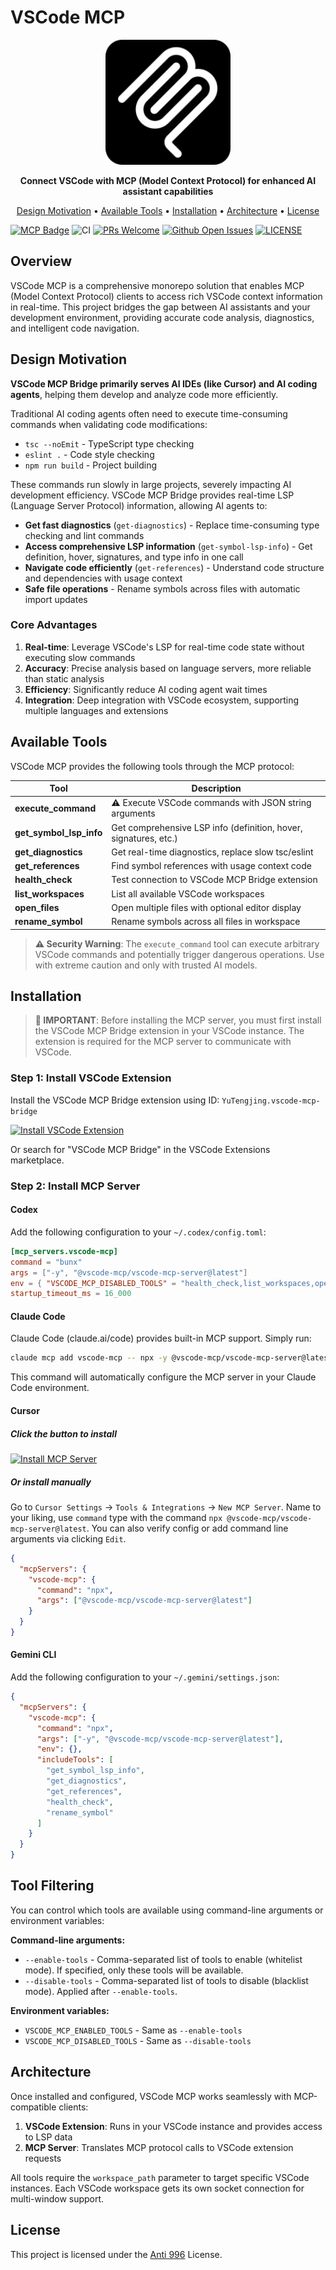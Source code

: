 # VSCode MCP

<p align="center">
  <img src="packages/vscode-mcp-bridge/assets/logo.png" alt="VSCode MCP" width="200"/>
</p>

<p align="center">
  <strong>Connect VSCode with MCP (Model Context Protocol) for enhanced AI assistant capabilities</strong>
</p>

<p align="center">
  <a href="#design-motivation">Design Motivation</a> •
  <a href="#available-tools">Available Tools</a> •
  <a href="#installation">Installation</a> •
  <a href="#architecture">Architecture</a> •
  <a href="#license">License</a>
</p>

[![MCP Badge](https://lobehub.com/badge/mcp/tjx666-vscode-mcp)](https://lobehub.com/mcp/tjx666-vscode-mcp) ![CI](https://github.com/tjx666/vscode-mcp/actions/workflows/vscode-extension-ci.yml/badge.svg) [![PRs Welcome](https://img.shields.io/badge/PRs-welcome-brightgreen.svg?style=flat)](http://makeapullrequest.com) [![Github Open Issues](https://img.shields.io/github/issues/tjx666/vscode-mcp)](https://github.com/tjx666/vscode-mcp/issues) [![LICENSE](https://img.shields.io/badge/license-Anti%20996-blue.svg?style=flat-square)](https://github.com/996icu/996.ICU/blob/master/LICENSE)

## Overview

VSCode MCP is a comprehensive monorepo solution that enables MCP (Model Context Protocol) clients to access rich VSCode context information in real-time. This project bridges the gap between AI assistants and your development environment, providing accurate code analysis, diagnostics, and intelligent code navigation.

## Design Motivation

**VSCode MCP Bridge primarily serves AI IDEs (like Cursor) and AI coding agents**, helping them develop and analyze code more efficiently.

Traditional AI coding agents often need to execute time-consuming commands when validating code modifications:

- `tsc --noEmit` - TypeScript type checking
- `eslint .` - Code style checking
- `npm run build` - Project building

These commands run slowly in large projects, severely impacting AI development efficiency. VSCode MCP Bridge provides real-time LSP (Language Server Protocol) information, allowing AI agents to:

- **Get fast diagnostics** (`get-diagnostics`) - Replace time-consuming type checking and lint commands
- **Access comprehensive LSP information** (`get-symbol-lsp-info`) - Get definition, hover, signatures, and type info in one call
- **Navigate code efficiently** (`get-references`) - Understand code structure and dependencies with usage context
- **Safe file operations** - Rename symbols across files with automatic import updates

### Core Advantages

1. **Real-time**: Leverage VSCode's LSP for real-time code state without executing slow commands
2. **Accuracy**: Precise analysis based on language servers, more reliable than static analysis
3. **Efficiency**: Significantly reduce AI coding agent wait times
4. **Integration**: Deep integration with VSCode ecosystem, supporting multiple languages and extensions

## Available Tools

VSCode MCP provides the following tools through the MCP protocol:

| Tool                    | Description                                                      |
| ----------------------- | ---------------------------------------------------------------- |
| **execute_command**     | ⚠️ Execute VSCode commands with JSON string arguments            |
| **get_symbol_lsp_info** | Get comprehensive LSP info (definition, hover, signatures, etc.) |
| **get_diagnostics**     | Get real-time diagnostics, replace slow tsc/eslint               |
| **get_references**      | Find symbol references with usage context code                   |
| **health_check**        | Test connection to VSCode MCP Bridge extension                   |
| **list_workspaces**     | List all available VSCode workspaces                             |
| **open_files**          | Open multiple files with optional editor display                 |
| **rename_symbol**       | Rename symbols across all files in workspace                     |

> **⚠️ Security Warning**: The `execute_command` tool can execute arbitrary VSCode commands and potentially trigger dangerous operations. Use with extreme caution and only with trusted AI models.

## Installation

> **🚨 IMPORTANT**: Before installing the MCP server, you must first install the VSCode MCP Bridge extension in your VSCode instance. The extension is required for the MCP server to communicate with VSCode.

### Step 1: Install VSCode Extension

Install the VSCode MCP Bridge extension using ID: `YuTengjing.vscode-mcp-bridge`

[![Install VSCode Extension](https://img.shields.io/badge/VSCode%20Marketplace-Install%20Extension-007ACC?style=for-the-badge&logo=visualstudiocode)](https://marketplace.visualstudio.com/items?itemName=YuTengjing.vscode-mcp-bridge)

Or search for "VSCode MCP Bridge" in the VSCode Extensions marketplace.

### Step 2: Install MCP Server

#### Codex

Add the following configuration to your `~/.codex/config.toml`:

```toml
[mcp_servers.vscode-mcp]
command = "bunx"
args = ["-y", "@vscode-mcp/vscode-mcp-server@latest"]
env = { "VSCODE_MCP_DISABLED_TOOLS" = "health_check,list_workspaces,open_files" }
startup_timeout_ms = 16_000
```

#### Claude Code

Claude Code (claude.ai/code) provides built-in MCP support. Simply run:

```bash
claude mcp add vscode-mcp -- npx -y @vscode-mcp/vscode-mcp-server@latest
```

This command will automatically configure the MCP server in your Claude Code environment.

#### Cursor

##### Click the button to install

[![Install MCP Server](https://cursor.com/deeplink/mcp-install-dark.svg)](https://cursor.com/install-mcp?name=vscode-mcp&config=eyJjb21tYW5kIjoibnB4IEB2c2NvZGUtbWNwL3ZzY29kZS1tY3Atc2VydmVyQGxhdGVzdCJ9)

##### Or install manually

Go to `Cursor Settings` -> `Tools & Integrations` -> `New MCP Server`. Name to your liking, use `command` type with the command `npx @vscode-mcp/vscode-mcp-server@latest`. You can also verify config or add command line arguments via clicking `Edit`.

```json
{
  "mcpServers": {
    "vscode-mcp": {
      "command": "npx",
      "args": ["@vscode-mcp/vscode-mcp-server@latest"]
    }
  }
}
```

#### Gemini CLI

Add the following configuration to your `~/.gemini/settings.json`:

```json
{
  "mcpServers": {
    "vscode-mcp": {
      "command": "npx",
      "args": ["-y", "@vscode-mcp/vscode-mcp-server@latest"],
      "env": {},
      "includeTools": [
        "get_symbol_lsp_info",
        "get_diagnostics",
        "get_references",
        "health_check",
        "rename_symbol"
      ]
    }
  }
}
```

## Tool Filtering

You can control which tools are available using command-line arguments or environment variables:

**Command-line arguments:**

- `--enable-tools` - Comma-separated list of tools to enable (whitelist mode). If specified, only these tools will be available.
- `--disable-tools` - Comma-separated list of tools to disable (blacklist mode). Applied after `--enable-tools`.

**Environment variables:**

- `VSCODE_MCP_ENABLED_TOOLS` - Same as `--enable-tools`
- `VSCODE_MCP_DISABLED_TOOLS` - Same as `--disable-tools`

## Architecture

Once installed and configured, VSCode MCP works seamlessly with MCP-compatible clients:

1. **VSCode Extension**: Runs in your VSCode instance and provides access to LSP data
2. **MCP Server**: Translates MCP protocol calls to VSCode extension requests

All tools require the `workspace_path` parameter to target specific VSCode instances. Each VSCode workspace gets its own socket connection for multi-window support.

## License

This project is licensed under the [Anti 996](https://github.com/996icu/996.ICU/blob/master/LICENSE) License.
